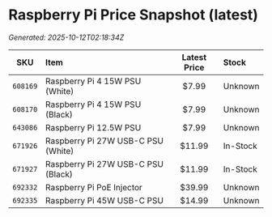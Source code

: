 # Raspberry Pi Price Snapshot (latest)

_Generated: 2025-10-12T02:18:34Z_

| SKU | Item | Latest Price | Stock |
|:-:|:-|:-:|:-|
| `608169` | Raspberry Pi 4 15W PSU (White) | $7.99 | Unknown |
| `608170` | Raspberry Pi 4 15W PSU (Black) | $7.99 | Unknown |
| `643086` | Raspberry Pi 12.5W PSU | $7.99 | Unknown |
| `671926` | Raspberry Pi 27W USB-C PSU (White) | $11.99 | In-Stock |
| `671927` | Raspberry Pi 27W USB-C PSU (Black) | $11.99 | In-Stock |
| `692332` | Raspberry Pi PoE Injector | $39.99 | Unknown |
| `692335` | Raspberry Pi 45W USB-C PSU | $14.99 | Unknown |
